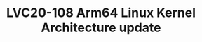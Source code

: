 ---
categories:
- lvc20
description: An overview of the latest status of Armv8-A architecture enablement for
  the arm64 Linux Kernel, including security features (Pointer Authentication, BTI,
  Memory Tagging), system features (MPAM) and new areas of investigation.
image: /assets/images/featured-images/lvc20/LVC20-108.png
session_id: LVC20-108
session_room: Linux/Android
session_slot:
  end_time: 2020-09-22 13:20
  start_time: 2020-09-22 12:55
session_speakers:
- speaker_bio: Matteo is Director of Software Technology Management at Arm and serves
    as Chairman of the Board for Trusted Firmware . He drives Arm&#39;s community
    effort into various open source projects, focusing on security architectures,
    firmware &amp; kernel interfaces, platform security requirements and ecosystem
    enablement. In a previous life, he spent many years managing and working on embedded
    software developments for networking and automotive devices across various companies,
    where firmware meant BSPs and lot of proprietary headache.
  speaker_company: Arm
  speaker_image: http://avatars.sched.co/7/02/7234934/avatar.jpg.320x320px.jpg?7c9
  speaker_name: Matteo Carlini
  speaker_position: Co-Chair, Trustedfirmware.org &amp; Director, Software Technology
    Management, Arm
  speaker_role: attendee, speaker
session_track: Linux Kernel
tag: session
tags: Linux Kernel
title: LVC20-108 Arm64 Linux Kernel Architecture update
---